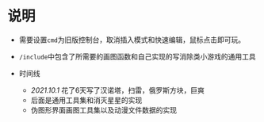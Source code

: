 # 说明
- 需要设置`cmd`为旧版控制台，取消插入模式和快速编辑，鼠标点击即可玩。

- `/include`中包含了所需要的画图函数和自己实现的写消除类小游戏的通用工具

- 时间线
  - _2021.10.1_ 花了6天写了汉诺塔，扫雷，俄罗斯方块，巨爽	
  - 后面是通用工具集和消灭星星的实现
  - 伪图形界面画图工具集以及动漫文件数据的实现

